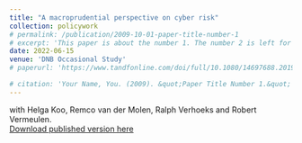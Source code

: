 ```yaml
---
title: "A macroprudential perspective on cyber risk"
collection: policywork
# permalink: /publication/2009-10-01-paper-title-number-1
# excerpt: 'This paper is about the number 1. The number 2 is left for future work.'
date: 2022-06-15
venue: 'DNB Occasional Study'
# paperurl: 'https://www.tandfonline.com/doi/full/10.1080/14697688.2019.1659992'

# citation: 'Your Name, You. (2009). &quot;Paper Title Number 1.&quot; <i>Journal 1</i>. 1(1).'
---
```


with Helga Koo, Remco van der Molen, Ralph Verhoeks and Robert Vermeulen. \
[Download published version here](https://www.dnb.nl/media/ty3dx3t0/cyber-risicos.pdf)

